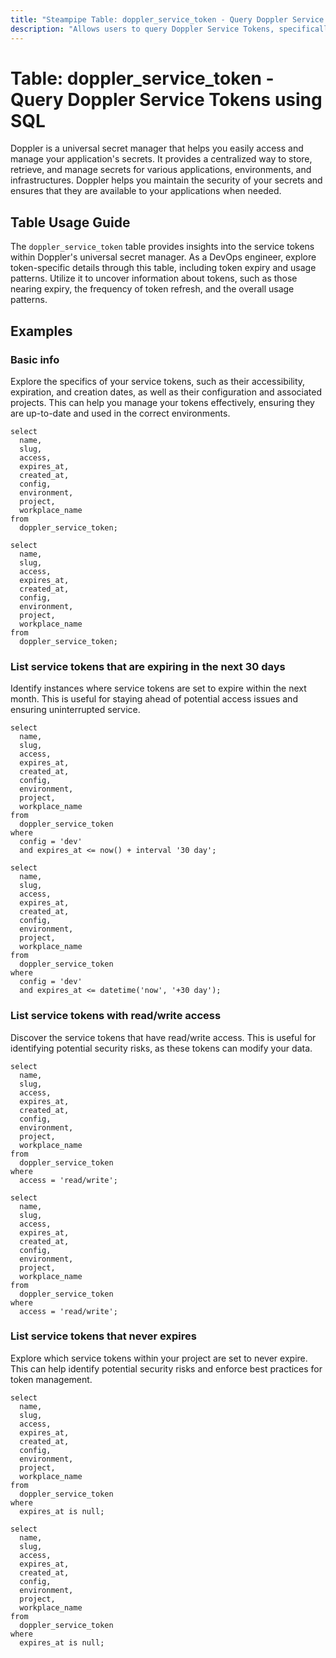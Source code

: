 ```yaml
---
title: "Steampipe Table: doppler_service_token - Query Doppler Service Tokens using SQL"
description: "Allows users to query Doppler Service Tokens, specifically the access and refresh tokens, providing insights into token expiry and usage patterns."
---
```


# Table: doppler_service_token - Query Doppler Service Tokens using SQL

Doppler is a universal secret manager that helps you easily access and manage your application's secrets. It provides a centralized way to store, retrieve, and manage secrets for various applications, environments, and infrastructures. Doppler helps you maintain the security of your secrets and ensures that they are available to your applications when needed.

## Table Usage Guide

The `doppler_service_token` table provides insights into the service tokens within Doppler's universal secret manager. As a DevOps engineer, explore token-specific details through this table, including token expiry and usage patterns. Utilize it to uncover information about tokens, such as those nearing expiry, the frequency of token refresh, and the overall usage patterns.

## Examples

### Basic info
Explore the specifics of your service tokens, such as their accessibility, expiration, and creation dates, as well as their configuration and associated projects. This can help you manage your tokens effectively, ensuring they are up-to-date and used in the correct environments.

```sql+postgres
select
  name,
  slug,
  access,
  expires_at,
  created_at,
  config,
  environment,
  project,
  workplace_name
from
  doppler_service_token;
```

```sql+sqlite
select
  name,
  slug,
  access,
  expires_at,
  created_at,
  config,
  environment,
  project,
  workplace_name
from
  doppler_service_token;
```

### List service tokens that are expiring in the next 30 days
Identify instances where service tokens are set to expire within the next month. This is useful for staying ahead of potential access issues and ensuring uninterrupted service.

```sql+postgres
select
  name,
  slug,
  access,
  expires_at,
  created_at,
  config,
  environment,
  project,
  workplace_name
from
  doppler_service_token
where
  config = 'dev'
  and expires_at <= now() + interval '30 day';
```

```sql+sqlite
select
  name,
  slug,
  access,
  expires_at,
  created_at,
  config,
  environment,
  project,
  workplace_name
from
  doppler_service_token
where
  config = 'dev'
  and expires_at <= datetime('now', '+30 day');
```

### List service tokens with read/write access
Discover the service tokens that have read/write access. This is useful for identifying potential security risks, as these tokens can modify your data.

```sql+postgres
select
  name,
  slug,
  access,
  expires_at,
  created_at,
  config,
  environment,
  project,
  workplace_name
from
  doppler_service_token
where
  access = 'read/write';
```

```sql+sqlite
select
  name,
  slug,
  access,
  expires_at,
  created_at,
  config,
  environment,
  project,
  workplace_name
from
  doppler_service_token
where
  access = 'read/write';
```

### List service tokens that never expires
Explore which service tokens within your project are set to never expire. This can help identify potential security risks and enforce best practices for token management.

```sql+postgres
select
  name,
  slug,
  access,
  expires_at,
  created_at,
  config,
  environment,
  project,
  workplace_name
from
  doppler_service_token
where
  expires_at is null;
```

```sql+sqlite
select
  name,
  slug,
  access,
  expires_at,
  created_at,
  config,
  environment,
  project,
  workplace_name
from
  doppler_service_token
where
  expires_at is null;
```